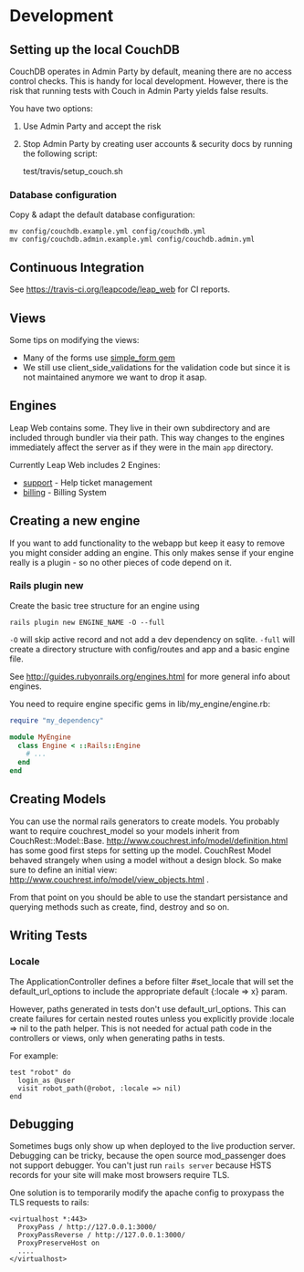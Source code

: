 # Development #

## Setting up the local CouchDB

CouchDB operates in Admin Party by default, meaning there are no access
control checks. This is handy for local development. However, there is
the risk that running tests with Couch in Admin Party yields false
results.

You have two options:

1) Use Admin Party and accept the risk
2) Stop Admin Party by creating user accounts & security docs by running the
following script:

    test/travis/setup_couch.sh

### Database configuration

Copy & adapt the default database configuration:

```
mv config/couchdb.example.yml config/couchdb.yml
mv config/couchdb.admin.example.yml config/couchdb.admin.yml
```

## Continuous Integration ##

See https://travis-ci.org/leapcode/leap_web for CI reports.

## Views ##

Some tips on modifying the views:

* Many of the forms use [simple_form gem](https://github.com/plataformatec/simple_form)
* We still use client_side_validations for the validation code but since it is not maintained anymore we want to drop it asap.

## Engines ##

Leap Web contains some. They live in their own subdirectory and are included through bundler via their path. This way changes to the engines immediately affect the server as if they were in the main `app` directory.

Currently Leap Web includes 2 Engines:

* [support](https://github.com/leapcode/leap_web/blob/master/engines/support) - Help ticket management
* [billing](https://github.com/leapcode/leap_web/blob/master/engines/billing) - Billing System

## Creating a new engine ##

If you want to add functionality to the webapp but keep it easy to remove you might consider adding an engine. This only makes sense if your engine really is a plugin - so no other pieces of code depend on it.

### Rails plugin new ###

Create the basic tree structure for an engine using
```
rails plugin new ENGINE_NAME -O --full
```

`-O` will skip active record and not add a dev dependency on sqlite.
`-full` will create a directory structure with config/routes and app and a basic engine file.

See http://guides.rubyonrails.org/engines.html for more general info about engines.

You need to require engine specific gems in lib/my_engine/engine.rb:

```ruby
require "my_dependency"

module MyEngine
  class Engine < ::Rails::Engine
    # ...
  end
end
```

## Creating Models ##

You can use the normal rails generators to create models. You probably want to require couchrest_model so your models inherit from CouchRest::Model::Base.
http://www.couchrest.info/model/definition.html has some good first steps for setting up the model.
CouchRest Model behaved strangely when using a model without a design block. So make sure to define an initial view: http://www.couchrest.info/model/view_objects.html .

From that point on you should be able to use the standart persistance and querying methods such as create, find, destroy and so on.

## Writing Tests ##

### Locale

The ApplicationController defines a before filter #set_locale that will set
the default_url_options to include the appropriate default {:locale => x} param.

However, paths generated in tests don't use default_url_options. This can
create failures for certain nested routes unless you explicitly provide
:locale => nil to the path helper. This is not needed for actual path code in
the controllers or views, only when generating paths in tests.

For example:

    test "robot" do
      login_as @user
      visit robot_path(@robot, :locale => nil)
    end

## Debugging

Sometimes bugs only show up when deployed to the live production server. Debugging can be tricky,
because the open source mod_passenger does not support debugger. You can't just run
`rails server` because HSTS records for your site will make most browsers require TLS.

One solution is to temporarily modify the apache config to proxypass the TLS requests to rails:

    <virtualhost *:443>
      ProxyPass / http://127.0.0.1:3000/
      ProxyPassReverse / http://127.0.0.1:3000/
      ProxyPreserveHost on
      ....
    </virtualhost>
